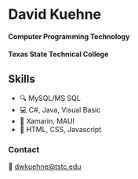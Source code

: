 # David Kuehne
#### Computer Programming Technology
#### Texas State Technical College

## Skills
- :mag: MySQL/MS SQL
- :computer: C#, Java, Visual Basic
- :iphone: Xamarin, MAUI
- :page_with_curl: HTML, CSS, Javascript
### Contact
:email: dwkuehne@tstc.edu

